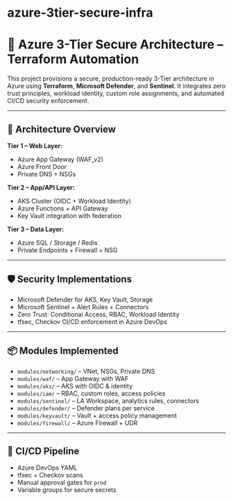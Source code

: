 # azure-3tier-secure-infra
# 🔐 Azure 3-Tier Secure Architecture – Terraform Automation

This project provisions a secure, production-ready 3-Tier architecture in Azure using **Terraform**, **Microsoft Defender**, and **Sentinel**. It integrates zero trust principles, workload identity, custom role assignments, and automated CI/CD security enforcement.

---

## 📐 Architecture Overview

**Tier 1 – Web Layer:**
- Azure App Gateway (WAF_v2)
- Azure Front Door
- Private DNS + NSGs

**Tier 2 – App/API Layer:**
- AKS Cluster (OIDC + Workload Identity)
- Azure Functions + API Gateway
- Key Vault integration with federation

**Tier 3 – Data Layer:**
- Azure SQL / Storage / Redis
- Private Endpoints + Firewall + NSG

---

## 🛡️ Security Implementations

- Microsoft Defender for AKS, Key Vault, Storage
- Microsoft Sentinel + Alert Rules + Connectors
- Zero Trust: Conditional Access, RBAC, Workload Identity
- tfsec, Checkov CI/CD enforcement in Azure DevOps

---

## 📦 Modules Implemented

- `modules/networking/` – VNet, NSGs, Private DNS
- `modules/waf/` – App Gateway with WAF
- `modules/aks/` – AKS with OIDC & identity
- `modules/iam/` – RBAC, custom roles, access policies
- `modules/sentinel/` – LA Workspace, analytics rules, connectors
- `modules/defender/` – Defender plans per service
- `modules/keyvault/` – Vault + access policy management
- `modules/firewall/` – Azure Firewall + UDR

---

## 🚀 CI/CD Pipeline

- Azure DevOps YAML
- tfsec + Checkov scans
- Manual approval gates for `prod`
- Variable groups for secure secrets
